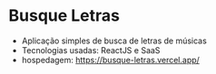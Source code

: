 # Busque Letras

- Aplicação simples de busca de letras de músicas
- Tecnologias usadas: ReactJS e SaaS
- hospedagem: https://busque-letras.vercel.app/
